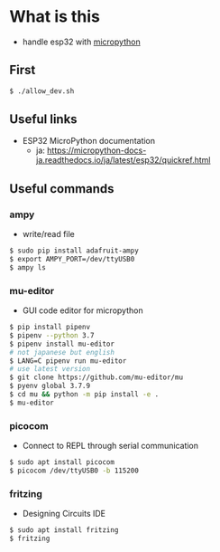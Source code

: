 # What is this

- handle esp32 with [micropython](https://github.com/micropython/micropython)

## First

```bash
$ ./allow_dev.sh
```

## Useful links

- ESP32 MicroPython documentation
  - ja: <https://micropython-docs-ja.readthedocs.io/ja/latest/esp32/quickref.html>

## Useful commands

### ampy

- write/read file

```bash
$ sudo pip install adafruit-ampy
$ export AMPY_PORT=/dev/ttyUSB0
$ ampy ls
```

### mu-editor

- GUI code editor for micropython

```bash
$ pip install pipenv
$ pipenv --python 3.7
$ pipenv install mu-editor
# not japanese but english
$ LANG=C pipenv run mu-editor
# use latest version
$ git clone https://github.com/mu-editor/mu
$ pyenv global 3.7.9
$ cd mu && python -m pip install -e .
$ mu-editor
```

### picocom

- Connect to REPL through serial communication

```bash
$ sudo apt install picocom
$ picocom /dev/ttyUSB0 -b 115200
```

### fritzing

- Designing Circuits IDE

```bash
$ sudo apt install fritzing
$ fritzing
```
